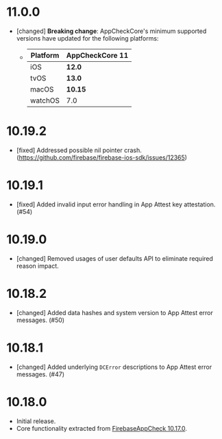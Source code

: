 # 11.0.0
- [changed] **Breaking change**: AppCheckCore's minimum supported versions have
  updated for the following platforms:
    - | Platform  | AppCheckCore 11 |
      | ------------- | ------------- |
      | iOS  | **12.0**  |
      | tvOS  | **13.0**  |
      | macOS  | **10.15**  |
      | watchOS  | 7.0  |

# 10.19.2
- [fixed] Addressed possible nil pointer crash. (https://github.com/firebase/firebase-ios-sdk/issues/12365)

# 10.19.1
- [fixed] Added invalid input error handling in App Attest key attestation. (#54)

# 10.19.0
- [changed] Removed usages of user defaults API to eliminate required reason impact.

# 10.18.2
- [changed] Added data hashes and system version to App Attest error messages. (#50)

# 10.18.1
- [changed] Added underlying `DCError` descriptions to App Attest error messages. (#47)

# 10.18.0
- Initial release.
- Core functionality extracted from
  [FirebaseAppCheck 10.17.0](https://github.com/firebase/firebase-ios-sdk/tree/10.17.0/FirebaseAppCheck).
